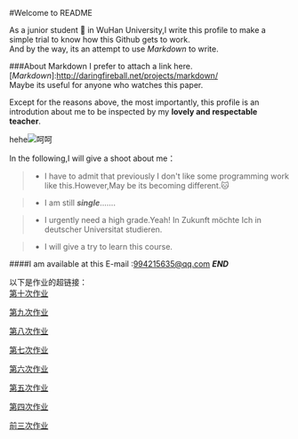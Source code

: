 #Welcome to README

As a junior student :dog: in WuHan University,I write this profile to make a simple trial to know how this Github gets to work.  
And by the way, its an attempt to use *Markdown* to write.

###About Markdown
I prefer to attach a link here. [*Markdown*]:http://daringfireball.net/projects/markdown/  
Maybe its useful for anyone who watches this paper.

Except for the reasons above, the most importantly, this profile is an introdution about me to be inspected by my **lovely and respectable teacher**.  

hehe![呵呵](http://att.bbs.duowan.com/forum/201311/06/143629blkknmb28og64o8g.jpg)  

In the following,I will give a shoot about me：

> * I have to admit that previously I don't like some programming work like this.However,May be its becoming different.:cat:

> * I am still ***single***.......

> * I urgently need a high grade.Yeah!   In Zukunft möchte Ich in deutscher Universitat studieren.

> * I will give a try to learn this course.


####I am available at this E-mail :<994215635@qq.com>
*****END*****

以下是作业的超链接：  
[第十次作业](https://www.zybuluo.com/mdeditor#407512)

[第九次作业](https://www.zybuluo.com/CrossV/note/384826)

[第八次作业](https://www.zybuluo.com/CrossV/note/371886)

[第七次作业](https://www.zybuluo.com/CrossV/note/371408)

[第六次作业](https://www.zybuluo.com/CrossV/note/349450)  

[第五次作业](https://github.com/CrossV/computationalphysics_N2013301020067/blob/master/%E7%AC%AC%E4%BA%94%E6%AC%A1%E4%BD%9C%E4%B8%9A.md)

[第四次作业](https://github.com/CrossV/computationalphysics_N2013301020067/blob/master/%E7%AC%AC%E5%9B%9B%E6%AC%A1%E4%BD%9C%E4%B8%9A.md)

[前三次作业](https://github.com/CrossV/computationalphysics_N2013301020067/blob/master/%E5%89%8D%E4%B8%89%E6%AC%A1%E4%BD%9C%E4%B8%9A.md)  



